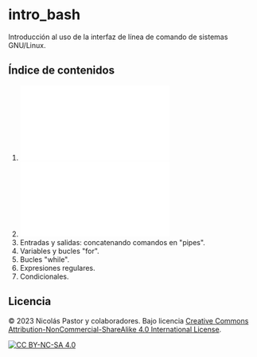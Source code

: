 # intro_bash
Introducción al uso de la interfaz de línea de comando de sistemas GNU/Linux.

## Índice de contenidos
1. ![La terminal, sistema de archivos, rutas relativas y absolutas.](01_laterminal.md)
2. ![Moviéndome por el sistema. Creando, copiando y moviendo archivos](02_moviendome.md)
3. Entradas y salidas: concatenando comandos en "pipes".
4. Variables y bucles "for".
5. Bucles "while".
6. Expresiones regulares.
7. Condicionales.




## Licencia
© 2023 Nicolás Pastor y colaboradores. Bajo licencia [Creative Commons Attribution-NonCommercial-ShareAlike 4.0 International License][cc-by-nc-sa].

[![CC BY-NC-SA 4.0][cc-by-nc-sa-image]][cc-by-nc-sa]

[cc-by-nc-sa]: http://creativecommons.org/licenses/by-nc-sa/4.0/
[cc-by-nc-sa-image]: https://licensebuttons.net/l/by-nc-sa/4.0/88x31.png


